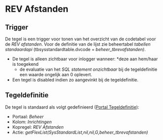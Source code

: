 # REV Afstanden

## Trigger

De tegel is een trigger voor tonen van het overzicht van de codetabel voor de *REV afstanden*. Voor de definitie van de lijst zie beheertabel *tabellen standaardapi* (tbsysstandardtable.dvcode = *beheer_tbrevafstanden)*.

- De tegel is alleen zichtbaar voor inlogger wanneer:
    *deze aan hem/haar is toegekend
  - de evaluatie van het *SQL statement onzichtbaar* bij de tegeldefinitie een waarde ongelijk aan 0 oplevert.
- Een tegel is disabled indien zo aangevinkt bij de tegeldefinitie.

## Tegeldefinitie

De tegel is standaard als volgt gedefinieerd ([Portal Tegeldefinitie](../../../../instellen_inrichten/portaldefinitie/portal_tegel.md)):

- Portaal: *Beheer*
- Kolom: *Inrichtingen*
- Kopregel: *REV Afstanden*
- Actie: *getFlexList(SysStandardList,nil,nil,G,beheer_tbrevafstanden)*
